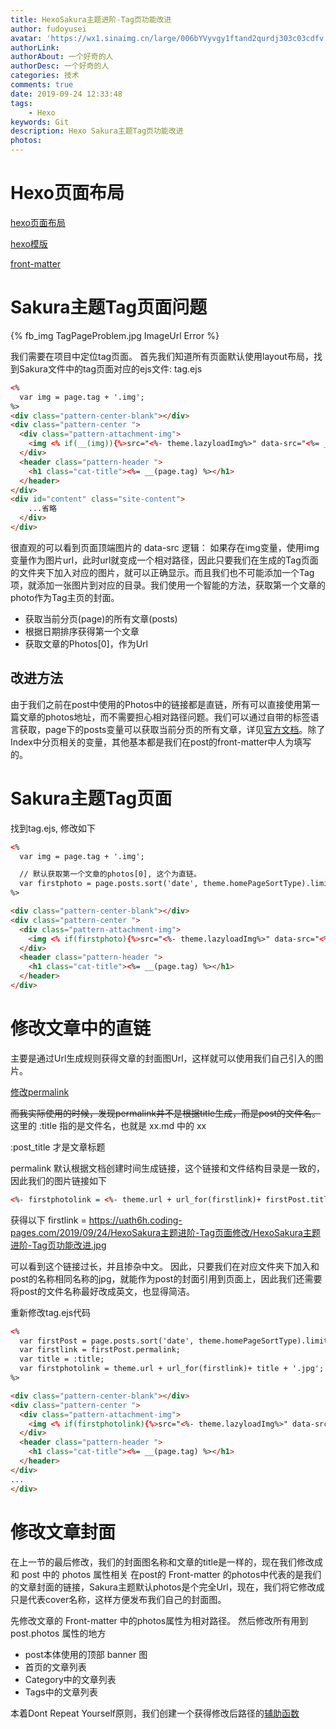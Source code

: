 ```yaml
---
title: HexoSakura主题进阶-Tag页功能改进
author: fudoyusei
avatar: 'https://wx1.sinaimg.cn/large/006bYVyvgy1ftand2qurdj303c03cdfv.jpg'
authorLink: 
authorAbout: 一个好奇的人
authorDesc: 一个好奇的人
categories: 技术
comments: true
date: 2019-09-24 12:33:48
tags: 
    - Hexo
keywords: Git
description: Hexo Sakura主题Tag页功能改进
photos: 
---
```


# Hexo页面布局
[hexo页面布局](https://www.jianshu.com/p/5a1e6d8c83af)

[hexo模版](https://hexo.io/zh-cn/docs/templates)

[front-matter](https://hexo.io/zh-cn/docs/front-matter.html)

# Sakura主题Tag页面问题
{% fb_img TagPageProblem.jpg ImageUrl Error %}

我们需要在项目中定位tag页面。
首先我们知道所有页面默认使用layout布局，找到Sakura文件中的tag页面对应的ejs文件: tag.ejs
``` html
<%
  var img = page.tag + '.img';
%>
<div class="pattern-center-blank"></div>
<div class="pattern-center ">
  <div class="pattern-attachment-img">
    <img <% if(__(img)){%>src="<%- theme.lazyloadImg%>" data-src="<%= __(img)%>"<%} else {%>src="<%- theme.lazyloadImg%>" data-src="https://view.moezx.cc/images/2017/12/03/writing.jpg"<%} %> class="lazyload" onerror="imgError(this,3)" style="width: 100%; height: 100%; object-fit: cover; pointer-events: none;">
  </div>
  <header class="pattern-header ">
    <h1 class="cat-title"><%= __(page.tag) %></h1>
  </header>
</div>
<div id="content" class="site-content">
    ...省略
  </div>
</div>
``` 
很直观的可以看到页面顶端图片的 data-src 逻辑：
如果存在img变量，使用img变量作为图片url，此时url就变成一个相对路径，因此只要我们在生成的Tag页面的文件夹下加入对应的图片，就可以正确显示。而且我们也不可能添加一个Tag项，就添加一张图片到对应的目录。我们使用一个智能的方法，获取第一个文章的photo作为Tag主页的封面。

- 获取当前分页(page)的所有文章(posts)
- 根据日期排序获得第一个文章
- 获取文章的Photos[0]，作为Url

## 改进方法
由于我们之前在post中使用的Photos中的链接都是直链，所有可以直接使用第一篇文章的photos地址，而不需要担心相对路径问题。我们可以通过自带的标签语言获取，page下的posts变量可以获取当前分页的所有文章，详见[官方文档](https://hexo.io/zh-cn/docs/variables)。除了Index中分页相关的变量，其他基本都是我们在post的front-matter中人为填写的。

# Sakura主题Tag页面
找到tag.ejs, 修改如下

``` html
<%
  var img = page.tag + '.img';

  // 默认获取第一个文章的photos[0], 这个为直链。
  var firstphoto = page.posts.sort('date', theme.homePageSortType).limit(theme.homeArticleShown).eq(0).photos[0];
%>

<div class="pattern-center-blank"></div>
<div class="pattern-center ">
  <div class="pattern-attachment-img">
    <img <% if(firstphoto){%>src="<%- theme.lazyloadImg%>" data-src="<%= firstphoto %>"<%} else {%>src="<%- theme.lazyloadImg%>" data-src="https://view.moezx.cc/images/2017/12/03/writing.jpg"<%} %> class="lazyload" onerror="imgError(this,3)" style="width: 100%; height: 100%; object-fit: cover; pointer-events: none;">
  </div>
  <header class="pattern-header ">
    <h1 class="cat-title"><%= __(page.tag) %></h1>
  </header>
</div>
```

# 修改文章中的直链
主要是通过Url生成规则获得文章的封面图Url，这样就可以使用我们自己引入的图片。

[修改permalink](https://blog.csdn.net/jingbin_/article/details/80617210)

~~而我实际使用的时候，发现permalink并不是根据title生成，而是post的文件名。~~
这里的 :title 指的是文件名，也就是 xx.md 中的 xx

:post_title 才是文章标题

permalink 默认根据文档创建时间生成链接，这个链接和文件结构目录是一致的，因此我们的图片链接如下
``` html
<%- firstphotolink = <%- theme.url + url_for(firstlink)+ firstPost.title + '.jpg' %> %>
```

获得以下
firstlink = https://uath6h.coding-pages.com/2019/09/24/HexoSakura主题进阶-Tag页面修改/HexoSakura主题进阶-Tag页功能改进.jpg

可以看到这个链接过长，并且掺杂中文。
因此，只要我们在对应文件夹下加入和post的名称相同名称的jpg，就能作为post的封面引用到页面上，因此我们还需要将post的文件名称最好改成英文，也显得简洁。

重新修改tag.ejs代码
``` html
<%
  var firstPost = page.posts.sort('date', theme.homePageSortType).limit(theme.homeArticleShown).eq(0);
  var firstlink = firstPost.permalink;
  var title = :title;
  var firstphotolink = theme.url + url_for(firstlink)+ title + '.jpg';
%>

<div class="pattern-center-blank"></div>
<div class="pattern-center ">
  <div class="pattern-attachment-img">
    <img <% if(firstphotolink){%>src="<%- theme.lazyloadImg%>" data-src="<%= firstphotolink %>"<%} else {%>src="<%- theme.lazyloadImg%>" data-src="https://view.moezx.cc/images/2017/12/03/writing.jpg"<%} %> class="lazyload" onerror="imgError(this,3)" style="width: 100%; height: 100%; object-fit: cover; pointer-events: none;">
  </div>
  <header class="pattern-header ">
    <h1 class="cat-title"><%= __(page.tag) %></h1>
  </header>
</div>
...
</div>
```

# 修改文章封面
在上一节的最后修改，我们的封面图名称和文章的title是一样的，现在我们修改成和 post 中的 photos 属性相关
在post的 Front-matter 的photos中代表的是我们的文章封面的链接，Sakura主题默认photos是个完全Url，现在，我们将它修改成只是代表cover名称，这样方便发布我们自己的封面图。 


先修改文章的 Front-matter 中的photos属性为相对路径。
然后修改所有用到 post.photos 属性的地方
- post本体使用的顶部 banner 图
- 首页的文章列表
- Category中的文章列表
- Tags中的文章列表

本着Dont Repeat Yourself原则，我们创建一个获得修改后路径的[辅助函数](https://hexo.io/zh-cn/api/helper)



